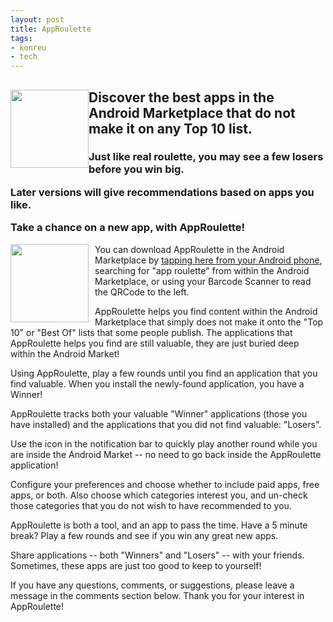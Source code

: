 ```yaml
---
layout: post
title: AppRoulette
tags:
- konreu
- tech
---
```

<div>
<img src="http://android.konreu.com{{ site.url }}/assets/2010/07/icon_orig_size.png" width="125px" style="float:left;" />

<h2>Discover the best apps in the Android Marketplace that do not make it on any Top 10 list.</h3>

<h3>Just like real roulette, you may see a few losers before you win big.

Later versions will give recommendations based on apps you like.

Take a chance on a new app, with AppRoulette!</h3>
</div>

<div>
<img src="http://android.konreu.com{{ site.url }}/assets/2010/07/qrcode_approulette.png" width="125px" style="float:left; margin-right:10px;" />

You can download AppRoulette in the Android Marketplace by <a href="market://details?id=com.konreu.android.approulette">tapping here from your Android phone</a>, searching for "app roulette" from within the Android Marketplace, or using your Barcode Scanner to read the QRCode to the left. 
</div>

<div>
<p>AppRoulette helps you find content within the Android Marketplace that simply does not make it onto the "Top 10" or "Best Of" lists that some people publish. The applications that AppRoulette helps you find are still valuable, they are just buried deep within the Android Market!</p>

<p>Using AppRoulette, play a few rounds until you find an application that you find valuable. When you install the newly-found application, you have a Winner!</p>

<p>AppRoulette tracks both your valuable "Winner" applications (those you have installed) and the applications that you did not find valuable: "Losers".</p>

<p>Use the icon in the notification bar to quickly play another round while you are inside the Android Market -- no need to go back inside the AppRoulette application!</p>

<p>Configure your preferences and choose whether to include paid apps, free apps, or both. Also choose which categories interest you, and un-check those categories that you do not wish to have recommended to you.</p>

<p>AppRoulette is both a tool, and an app to pass the time. Have a 5 minute break? Play a few rounds and see if you win any great new apps.</p>

<p>Share applications -- both "Winners" and "Losers" -- with your friends. Sometimes, these apps are just too good to keep to yourself!</p>

<p>If you have any questions, comments, or suggestions, please leave a message in the comments section below. Thank you for your interest in AppRoulette!</p>

</div>
